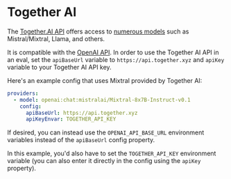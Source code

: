 # Together AI

The [Together.AI API](https://docs.together.ai/docs) offers access to [numerous models](https://docs.together.ai/docs/inference-models) such as Mistral/Mixtral, Llama, and others.

It is compatible with the [OpenAI API](/docs/providers/openai). In order to use the Together AI API in an eval, set the `apiBaseUrl` variable to `https://api.together.xyz` and `apiKey` variable to your Together AI API key.

Here's an example config that uses Mixtral provided by Together AI:

```yaml
providers:
  - model: openai:chat:mistralai/Mixtral-8x7B-Instruct-v0.1
    config:
      apiBaseUrl: https://api.together.xyz
      apiKeyEnvar: TOGETHER_API_KEY
```

If desired, you can instead use the `OPENAI_API_BASE_URL` environment variables instead of the `apiBaseUrl` config property.

In this example, you'd also have to set the `TOGETHER_API_KEY` environment variable (you can also enter it directly in the config using the `apiKey` property).
